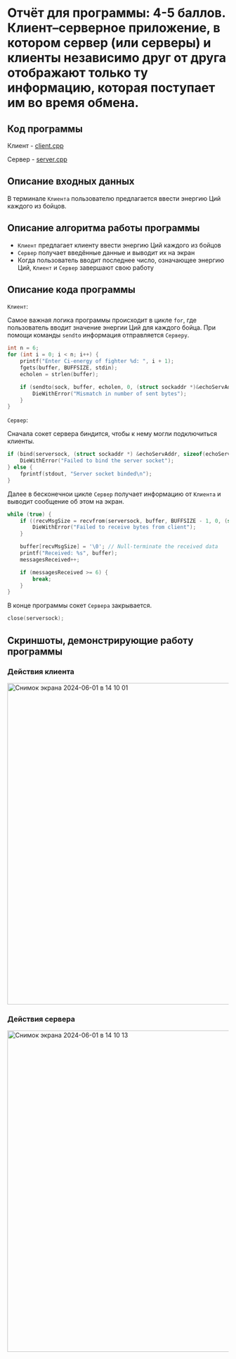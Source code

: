 # Отчёт для программы: 4-5 баллов. Клиент–серверное приложение, в котором сервер (или серверы) и клиенты независимо друг от друга отображают только ту информацию, которая поступает им во время обмена. 

## Код программы

Клиент - [client.cpp](client.cpp)

Сервер - [server.cpp](server.cpp)

## Описание входных данных

В терминале `Клиента` пользователю предлагается ввести энергию Ций каждого из бойцов.

## Описание алгоритма работы программы

- `Клиент` предлагает клиенту ввести энергию Ций каждого из бойцов
- `Сервер` получает введённые данные и выводит их на экран
- Когда пользователь вводит последнее число, означающее энергию Ций, `Клиент` и `Сервер` завершают свою работу

## Описание кода программы

`Клиент`:

Самое важная логика программы происходит в цикле `for`, где пользователь вводит значение энергии Ций для каждого бойца. При помощи команды `sendto` информация отправляется `Серверу`.
```cpp
int n = 6;
for (int i = 0; i < n; i++) {
    printf("Enter Ci-energy of fighter %d: ", i + 1);
    fgets(buffer, BUFFSIZE, stdin);
    echolen = strlen(buffer);

    if (sendto(sock, buffer, echolen, 0, (struct sockaddr *)&echoServAddr, sizeof(echoServAddr)) != echolen) {
        DieWithError("Mismatch in number of sent bytes");
    }
}
```

`Сервер`:

Сначала сокет сервера биндится, чтобы к нему могли подключиться клиенты.
```cpp
if (bind(serversock, (struct sockaddr *) &echoServAddr, sizeof(echoServAddr)) < 0) {
    DieWithError("Failed to bind the server socket");
} else {
    fprintf(stdout, "Server socket binded\n");
}
```

Далее в бесконечнои цикле `Cервер` получает информацию от `Клиента` и выводит сообщение об этом на экран.
```cpp
while (true) {
    if ((recvMsgSize = recvfrom(serversock, buffer, BUFFSIZE - 1, 0, (struct sockaddr *)&echoClntAddr, &clntAddrLen)) < 0) {
        DieWithError("Failed to receive bytes from client");
    }

    buffer[recvMsgSize] = '\0'; // Null-terminate the received data
    printf("Received: %s", buffer);
    messagesReceived++;

    if (messagesReceived >= 6) {
        break;
    }
}
```

В конце программы сокет `Сервера` закрывается.
```cpp
close(serversock);
```

## Скриншоты, демонстрирующие работу программы

### Действия клиента

<img width="730" alt="Снимок экрана 2024-06-01 в 14 10 01" src="https://github.com/flowykk/operating-sys-hse/assets/71427624/a3add50b-6250-48e2-adc4-1197718f0863">

### Действия сервера

<img width="730" alt="Снимок экрана 2024-06-01 в 14 10 13" src="https://github.com/flowykk/operating-sys-hse/assets/71427624/5ff45dc3-74b8-4163-88b0-099156aa42bd">
